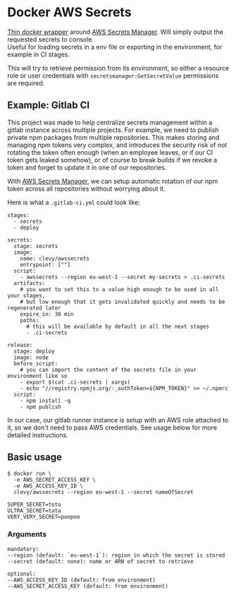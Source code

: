 # Docker AWS Secrets

[Thin docker wrapper](https://hub.docker.com/r/clevy/awssecrets) around [AWS Secrets Manager](https://aws.amazon.com/secrets-manager/?nc1=h_ls). Will simply output the requested secrets to console.  
Useful for loading secrets in a env file or exporting in the environment, for example in CI stages.

This will try to retrieve permission from its environment, so either a resource role or user credentials with `secretsmanager:GetSecretValue` permissions are required.

## Example: Gitlab CI

This project was made to help centralize secrets management within a gitlab instance across multiple projects. For example, we need to publish private npm packages from multiple repositories. This makes storing and managing npm tokens very complex, and introduces the security risk of not rotating the token often enough (when an employee leaves, or if our CI token gets leaked somehow), or of course to break builds if we revoke a token and forget to update it in one of our repositories.

With [AWS Secrets Manager](https://aws.amazon.com/secrets-manager/?nc1=h_ls), we can setup automatic rotation of our npm token across all repositories without worrying about it.

Here is what a `.gitlab-ci.yml` could look like:

```
stages:
  - secrets
  - deploy

secrets:
  stage: secrets
  image:
    name: clevy/awssecrets
    entrypoint: [""]
  script:
    - awssecrets --region eu-west-1 --secret my-secrets > .ci-secrets
  artifacts:
    # you want to set this to a value high enough to be used in all your stages,
    # but low enough that it gets invalidated quickly and needs to be regenerated later
    expire_in: 30 min 
    paths:
      # this will be available by default in all the next stages
      - .ci-secrets

release:
  stage: deploy
  image: node
  before_script:
    # you can import the content of the secrets file in your environment like so
    - export $(cat .ci-secrets | xargs)
    - echo "//registry.npmjs.org/:_authToken=${NPM_TOKEN}" >> ~/.npmrc
  script:
    - npm install -q
    - npm publish

```

In our case, our gitlab runner instance is setup with an AWS role attached to it, so we don't need to pass AWS credentials. See usage below for more detailed instructions.

## Basic usage

```
$ docker run \
  -e AWS_SECRET_ACCESS_KEY \
  -e AWS_ACCESS_KEY_ID \
  clevy/awssecrets --region eu-west-1 --secret nameOfSecret

SUPER_SECRET=toto
ULTRA_SECRET=tata
VERY_VERY_SECRET=poepoe
```

### Arguments

```
mandatory:
--region (default: `eu-west-1`): region in which the secret is stored
--secret (default: none): name or ARN of secret to retrieve

optional:
--AWS_ACCESS_KEY_ID (default: from environment)
--AWS_SECRET_ACCESS_KEY (default: from environment)
```
